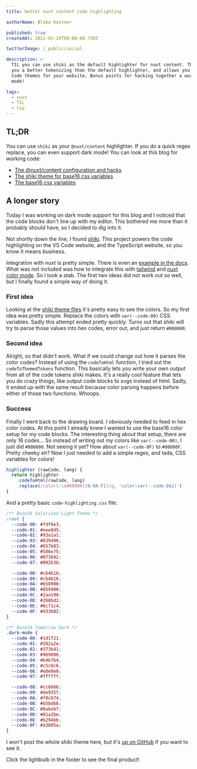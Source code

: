 ```yaml
---
title: better nuxt content code highlighting

authorName: Blake Kostner

published: true
createdAt: 2021-01-24T08:00:00.730Z

twitterImage: /_public/social

description: >
  TIL you can use shiki as the default highlighter for nuxt content. This gives
  you a better tokenizing than the default highlighter, and allows you to use VS
  Code themes for your website. Bonus points for hacking together a working dark
  mode!

tags:
  - nuxt
  - TIL
  - tip
---
```


## TL;DR

You can use `shiki` as your `@nuxt/content` highlighter. If you do a
quick regex replace, you can even support dark mode! You can look at this blog
for working code:

- [The @nuxt/content configuration and hacks][1]
- [The shiki theme for base16 css variables][2]
- [The base16 css variables][3]

## A longer story

Today I was working on dark mode support for this blog and I noticed that the
code blocks don't line up with my editor. This bothered me more than it probably
should have, so I decided to dig into it.

Not shortly down the line, I found [shiki][4]. This project powers the code
highlighting on the VS Code website, and the TypeScript website, so you know it
means business.

Integration with nuxt is pretty simple. There is even an [example in the
docs][5]. What was not included was how to integrate this with [tailwind][7] and
[nuxt color mode][6]. So I took a stab. The first two ideas did not work out so
well, but I finally found a simple way of doing it.

### First idea

Looking at the [shiki theme files][2] it's pretty easy to see the colors. So
my first idea was pretty simple. Replace the colors with `var(--code-00)` CSS
variables. Sadly this attempt ended pretty quickly. Turns out that shiki will
try to parse those values into hex codes, error out, and just return `#000000`.

### Second idea

Alright, so that didn't work. What if we could change out how it parses the
color codes? Instead of using the `codeToHtml` function, I tried out the
`codeToThemedTokens` function. This basically lets you write your own output
from all of the code tokens shiki makes. It's a really cool feature that lets
you do crazy things, like output code blocks to svgs instead of html. Sadly,
it ended up with the same result because color parsing happens before either of
those two functions. Whoops.

### Success

Finally I went back to the drawing board. I obviously needed to feed in hex
color codes. At this point I already knew I wanted to use the base16 color setup
for my code blocks. The interesting thing about that setup, there are only 16
codes... So instead of writing out my colors like `var(--code-00)`, I just did
`#000000`. Not seeing it yet? How about `var(--code-0F)` to `#00000F`. Pretty
cheeky eh? Now I just needed to add a simple regex, and tada, CSS variables for
colors!

```js
highlighter (rawCode, lang) {
  return highlighter
    .codeToHtml(rawCode, lang)
    .replace(/color\:\s#00000([0-9A-F])/g, 'color:var(--code-0$1)')
}
```

And a pretty basic `code-highlighting.css` file:

```css
/** Base16 Solarized Light Theme */
:root {
  --code-00: #fdf6e3;
  --code-01: #eee8d5;
  --code-02: #93a1a1;
  --code-03: #839496;
  --code-04: #657b83;
  --code-05: #586e75;
  --code-06: #073642;
  --code-07: #002b36;

  --code-08: #cb4b16;
  --code-09: #cb4b16;
  --code-0A: #b58900;
  --code-0B: #859900;
  --code-0C: #2aa198;
  --code-0D: #268bd2;
  --code-0E: #6c71c4;
  --code-0F: #d33682;
}

/** Base16 Tomorrow Dark */
.dark-mode {
  --code-00: #1d1f21;
  --code-01: #282a2e;
  --code-02: #373b41;
  --code-03: #969896;
  --code-04: #b4b7b4;
  --code-05: #c5c8c6;
  --code-06: #e0e0e0;
  --code-07: #ffffff;

  --code-08: #cc6666;
  --code-09: #de935f;
  --code-0A: #f0c674;
  --code-0B: #b5bd68;
  --code-0C: #8abeb7;
  --code-0D: #81a2be;
  --code-0E: #b294bb;
  --code-0F: #a3685a;
}
```

I won't post the whole shiki theme here, but it's [up on GitHub][2] if you
want to see it.

Click the lightbulb in the footer to see the final product!

[1]: https://github.com/btkostner/btkostner.io/tree/main/modules/content-config.js
[2]: https://github.com/btkostner/btkostner.io/tree/main/assets/shiki-themes/base16-css-vars.json
[3]: https://github.com/btkostner/btkostner.io/tree/main/assets/styles/code-highlighting.css
[4]: https://github.com/shikijs/shiki
[5]: https://content.nuxtjs.org/snippets#custom-highlighter
[6]: https://color-mode.nuxtjs.org/
[7]: https://tailwindcss.nuxtjs.org/
